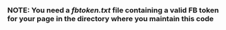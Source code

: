### NOTE: You need a *fbtoken.txt* file containing a valid FB token for your page in the directory where you maintain this code
